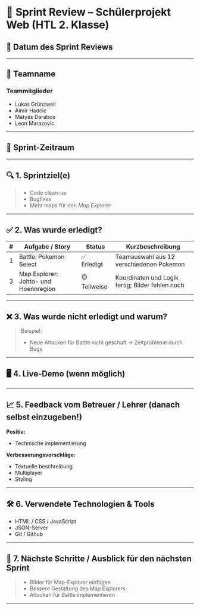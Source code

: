 # 🧾 Sprint Review – Schülerprojekt Web (HTL 2. Klasse)

## 📅 Datum des Sprint Reviews
<!-- z. B. 04.04.2025 -->

---

## 👥 Teamname
<!-- z. B. WebDevMasters -->

### Teammitglieder
- Lukas Grünzweil  
- Almir Hadcic
- Mátyás Darabos
- Leon Marazovic 

---

## 📌 Sprint-Zeitraum
<!-- z. B. 25.03.2025 – 04.04.2025 -->

---

## 🔍 1. Sprintziel(e)
<!-- Welche Ziele hatte das Team für diesen Sprint? -->


> - Code clean-up
> - Bugfixes
> - Mehr maps für den *Map Explorer*

---

## ✅ 2. Was wurde erledigt?

| #  | Aufgabe / Story      | Status        | Kurzbeschreibung                                  |
|----|----------------------|---------------|---------------------------------------------------|
| 1  | Battle: Pokemon Select | ✅ Erledigt    | Teamauswahl aus 12 verschiedenen Pokemon       |
| 3  | Map Explorer: Johto- und Hoennregion     | 🟡 Teilweise   | Koordinaten und Logik fertig; Bilder fehlen noch |

---

## ❌ 3. Was wurde nicht erledigt und warum?

> Beispiel:  
> - Neue Attacken für Battle nicht geschaft → Zeitprobleme durch Bugs

---

## 🖥️ 4. Live-Demo (wenn möglich)
---

## 📈 5. Feedback vom Betreuer / Lehrer (danach selbst einzugeben!)

**Positiv:**  
- Technische implementierung  

**Verbesserungsvorschläge:**  
- Textuelle beschreibung
- Multiplayer
- Styling

---

## 🛠️ 6. Verwendete Technologien & Tools

- HTML / CSS / JavaScript  
- JSON-Server 
- Git / Github

---

## 📅 7. Nächste Schritte / Ausblick für den nächsten Sprint

> - Bilder für Map-Explorer einfügen
> - Bessere Gestaltung des Map Explorers
> - Attacken für Battle implementieren

---
